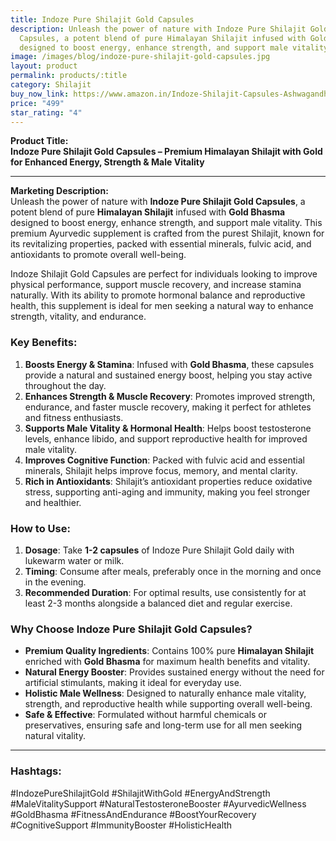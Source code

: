 ```yaml
---
title: Indoze Pure Shilajit Gold Capsules
description: Unleash the power of nature with Indoze Pure Shilajit Gold
  Capsules, a potent blend of pure Himalayan Shilajit infused with Gold Bhasma
  designed to boost energy, enhance strength, and support male vitality.
image: /images/blog/indoze-pure-shilajit-gold-capsules.jpg
layout: product
permalink: products/:title
category: Shilajit
buy_now_link: https://www.amazon.in/Indoze-Shilajit-Capsules-Ashwagandha-Ingredients/dp/B0D35QPP76/ref=sr_1_32?crid=1YY2DLXEMCWUZ&tag=ayushmonk-21
price: "499"
star_rating: "4"
---
```

**Product Title:**  
**Indoze Pure Shilajit Gold Capsules – Premium Himalayan Shilajit with Gold for Enhanced Energy, Strength & Male Vitality**

---

**Marketing Description:**  
Unleash the power of nature with **Indoze Pure Shilajit Gold Capsules**, a potent blend of pure **Himalayan Shilajit** infused with **Gold Bhasma** designed to boost energy, enhance strength, and support male vitality. This premium Ayurvedic supplement is crafted from the purest Shilajit, known for its revitalizing properties, packed with essential minerals, fulvic acid, and antioxidants to promote overall well-being.

Indoze Shilajit Gold Capsules are perfect for individuals looking to improve physical performance, support muscle recovery, and increase stamina naturally. With its ability to promote hormonal balance and reproductive health, this supplement is ideal for men seeking a natural way to enhance strength, vitality, and endurance. 

### **Key Benefits**:
1. **Boosts Energy & Stamina**: Infused with **Gold Bhasma**, these capsules provide a natural and sustained energy boost, helping you stay active throughout the day.
2. **Enhances Strength & Muscle Recovery**: Promotes improved strength, endurance, and faster muscle recovery, making it perfect for athletes and fitness enthusiasts.
3. **Supports Male Vitality & Hormonal Health**: Helps boost testosterone levels, enhance libido, and support reproductive health for improved male vitality.
4. **Improves Cognitive Function**: Packed with fulvic acid and essential minerals, Shilajit helps improve focus, memory, and mental clarity.
5. **Rich in Antioxidants**: Shilajit’s antioxidant properties reduce oxidative stress, supporting anti-aging and immunity, making you feel stronger and healthier.

### **How to Use**:
1. **Dosage**: Take **1-2 capsules** of Indoze Pure Shilajit Gold daily with lukewarm water or milk.
2. **Timing**: Consume after meals, preferably once in the morning and once in the evening.
3. **Recommended Duration**: For optimal results, use consistently for at least 2-3 months alongside a balanced diet and regular exercise.

### **Why Choose Indoze Pure Shilajit Gold Capsules?**
- **Premium Quality Ingredients**: Contains 100% pure **Himalayan Shilajit** enriched with **Gold Bhasma** for maximum health benefits and vitality.
- **Natural Energy Booster**: Provides sustained energy without the need for artificial stimulants, making it ideal for everyday use.
- **Holistic Male Wellness**: Designed to naturally enhance male vitality, strength, and reproductive health while supporting overall well-being.
- **Safe & Effective**: Formulated without harmful chemicals or preservatives, ensuring safe and long-term use for all men seeking natural vitality.

---

### **Hashtags**:  
#IndozePureShilajitGold #ShilajitWithGold #EnergyAndStrength #MaleVitalitySupport #NaturalTestosteroneBooster #AyurvedicWellness #GoldBhasma #FitnessAndEndurance #BoostYourRecovery #CognitiveSupport #ImmunityBooster #HolisticHealth
